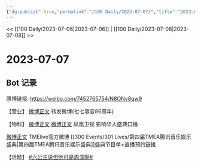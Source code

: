 ```yaml
---
{"dg-publish":true,"permalink":"/100 Daily/2023-07-07/","title":"2023-07-07","created":"2023-07-14T16:44:42.330+08:00","updated":"2023-08-25T12:54:01.146+08:00"}
---
```



<< [[100 Daily/2023-07-06\|2023-07-06]] | [[100 Daily/2023-07-08\|2023-07-08]] >>

# 2023-07-07

## Bot 记录

原博链接: https://weibo.com/7452765754/N8ONv8qw9

【营业】
[微博正文](https://weibo.com/1736988591/N8FSJoXtW) 转发微博(七七事变86周年)

【物料】
[微博正文](http://weibo.com/1643971635/N8JLBvH6t) [微博正文](http://weibo.com/5654254535/N8JO09O73) 凤凰卫视 影响华人盛典口播

[微博正文](http://weibo.com/7404473132/N8NZr0WL1) TMElive官方微博 [[300 Events/301 Lives/第四届TMEA腾讯音乐娱乐盛典\|第四届TMEA腾讯音乐娱乐盛典]]盛典节目单+直播预约链接

【话题】
[#六公主说但他可是周深啊#](https://s.weibo.com/weibo?q=%23%E5%85%AD%E5%85%AC%E4%B8%BB%E8%AF%B4%E4%BD%86%E4%BB%96%E5%8F%AF%E6%98%AF%E5%91%A8%E6%B7%B1%E5%95%8A%23)
